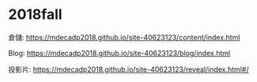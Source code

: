 # 2018fall

倉儲: https://mdecadp2018.github.io/site-40623123/content/index.html

Blog: https://mdecadp2018.github.io/site-40623123/blog/index.html

投影片: https://mdecadp2018.github.io/site-40623123/reveal/index.html#/
